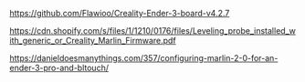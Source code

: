 https://github.com/Flawioo/Creality-Ender-3-board-v4.2.7

https://cdn.shopify.com/s/files/1/1210/0176/files/Leveling_probe_installed_with_generic_or_Creality_Marlin_Firmware.pdf

https://danieldoesmanythings.com/357/configuring-marlin-2-0-for-an-ender-3-pro-and-bltouch/
